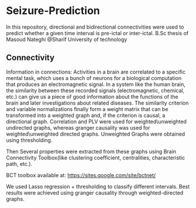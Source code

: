 # Seizure-Prediction
In this repository, directional and bidirectional connectivities were used to predict whether a given time interval is pre-ictal or inter-ictal. B.Sc thesis of Masoud Nateghi @Sharif University of technology

## Connectivity
Information in connections: Activities in a brain are correlated to a specific mental task, which uses a bunch of neurons for a biological computation that produces an electromagnetic signal. In a system like the human brain, the similarity between these recorded signals (electromagnetic, chemical, etc.) can give us a piece of good information about the functions of the brain and later investigations about related diseases. The similarity criterion and variable normalizations finally form a weight matrix that can be transformed into a weighted graph and, if the criterion is causal, a directional graph. Correlation and PLV were used for weighted\unweighted undirected graphs, whereas granger causality was used for weighted\unweighted directed graphs. Unweighted Graphs were obtained using thresholding.

Then Several properties were extracted from these graphs using Brain Connectivity Toolbox(like clustering coefficient, centralities, characteristic path, etc.).

BCT toolbox available at: https://sites.google.com/site/bctnet/

We used Lasso regression + thresholding to classify different intervals. Best results were achieved using granger causality through weighted-directed graphs.
